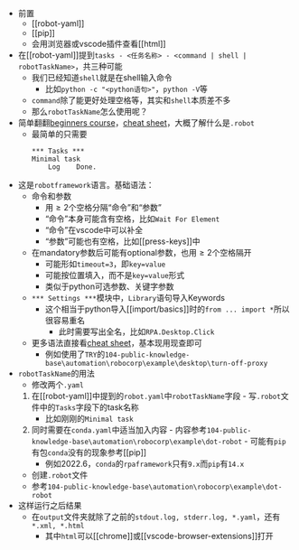 - 前置
  - [[robot-yaml]]
  - [[pip]]
  - 会用浏览器或vscode插件查看[[html]]
- 在[[robot-yaml]]提到`tasks - <任务名称> - <command | shell | robotTaskName>`，共三种可能
  - 我们已经知道`shell`就是在shell输入命令
    - 比如`python -c "<python语句>"`，`python -V`等
  - `command`除了能更好处理空格等，其实和`shell`本质差不多
  - 那么`robotTaskName`怎么使用呢？
- 简单翻翻[beginners course](https://robocorp.com/docs/courses/beginners-course)，[cheat sheet](https://robocorp.com/docs/languages-and-frameworks/robot-framework/cheat-sheet)，大概了解什么是`.robot`
  - 最简单的只需要
    ```robotframework
    *** Tasks ***
    Minimal task
        Log    Done.
    ```
- 这是`robotframework`语言。基础语法：
  - 命令和参数
    - 用$\ge 2$个空格分隔“命令”和“参数”
    - “命令”本身可能含有空格，比如`Wait For Element`
    - “命令”在vscode中可以补全
    - “参数”可能也有空格，比如[[press-keys]]中
  - 在mandatory参数后可能有optional参数，也用$\ge 2$个空格隔开
    - 可能形如`timeout=3`，即`key=value`
    - 可能按位置填入，而不是`key=value`形式
    - 类似于python可选参数、关键字参数
  - `*** Settings ***`模块中，`Library`语句导入Keywords
    - 这个相当于python导入[[import/basics]]时的`from ... import *`所以很容易重名
      - 此时需要写出全名，比如`RPA.Desktop.Click`
  - 更多语法直接看[cheat sheet](https://robocorp.com/docs/languages-and-frameworks/robot-framework/cheat-sheet)，基本现用现查即可
    - 例如使用了`TRY`的`104-public-knowledge-base\automation\robocorp\example\desktop\turn-off-proxy`
- `robotTaskName`的用法
    - 修改两个`.yaml`
    1. 在[[robot-yaml]]中提到的`robot.yaml`中`robotTaskName`字段
      - 写`.robot`文件中的`Tasks`字段下的task名称
        - 比如刚刚的`Minimal task`
    2. 同时需要在`conda.yaml`中适当加入内容
      - 内容参考`104-public-knowledge-base\automation\robocorp\example\dot-robot`
      - 可能有`pip`有包`conda`没有的现象参考[[pip]]
        - 例如2022.6，`conda`的`rpaframework`只有`9.x`而`pip`有`14.x`
    - 创建`.robot`文件
    - 参考`104-public-knowledge-base\automation\robocorp\example\dot-robot`
- 这样运行之后结果
  - 在`output`文件夹就除了之前的`stdout.log, stderr.log, *.yaml`，还有`*.xml, *.html`
    - 其中`html`可以[[chrome]]或[[vscode-browser-extensions]]打开
